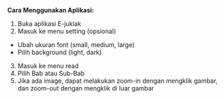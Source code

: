 __Cara Menggunakan Aplikasi:__
1. Buka aplikasi E-juklak
2. Masuk ke menu setting (opsional)
  - Ubah ukuran font (small, medium, large)
  - Pilih background (light, dark)

3. Masuk ke menu read
4. Pilih Bab atau Sub-Bab
5. Jika ada image, dapat melakukan zoom-in dengan mengklik gambar, dan zoom-out dengan mengklik di luar gambar

